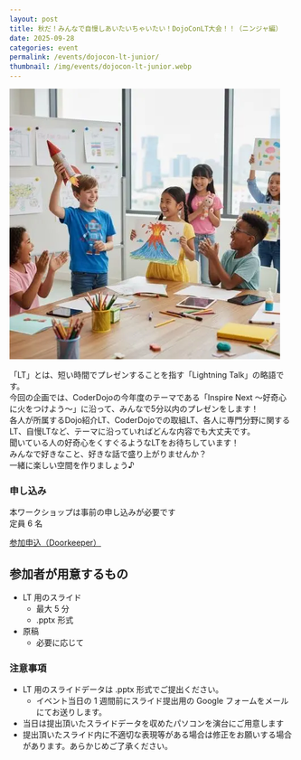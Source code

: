 ```yaml
---
layout: post
title: 秋だ！みんなで自慢しあいたいちゃいたい！DojoConLT大会！！（ニンジャ編）
date: 2025-09-28
categories: event
permalink: /events/dojocon-lt-junior/
thumbnail: /img/events/dojocon-lt-junior.webp
---
```


<img class='w-full pb-8' src='/img/events/dojocon-lt-junior.webp' alt='カバー画像 秋だ！みんなで自慢しあいたいちゃいたい！DojoConLT大会！！（ニンジャ編）'>

「LT」とは、短い時間でプレゼンすることを指す「Lightning Talk」の略語です。<br>
今回の企画では、CoderDojoの今年度のテーマである「Inspire Next 〜好奇心に火をつけよう〜」に沿って、みんなで5分以内のプレゼンをします！<br>
各人が所属するDojo紹介LT、CoderDojoでの取組LT、各人に専門分野に関するLT、自慢LTなど、テーマに沿っていればどんな内容でも大丈夫です。<br>
聞いている人の好奇心をくすぐるようなLTをお待ちしています！<br>
みんなで好きなこと、好きな話で盛り上がりませんか？<br>
一緒に楽しい空間を作りましょう♪

### 申し込み

本ワークショップは事前の申し込みが必要です<br>
定員 6 名

<a href="https://dojocon-japan.doorkeeper.jp/events/190281" target="_blank" >参加申込（Doorkeeper）</a>

## 参加者が用意するもの

* LT 用のスライド
  * 最大 5 分
  * .pptx 形式
* 原稿
  * 必要に応じて

### 注意事項

* LT 用のスライドデータは .pptx 形式でご提出ください。
  * イベント当日の 1 週間前にスライド提出用の Google フォームをメールにてお送りします。
* 当日は提出頂いたスライドデータを収めたパソコンを演台にご用意します
* 提出頂いたスライド内に不適切な表現等がある場合は修正をお願いする場合があります。あらかじめご了承ください。
